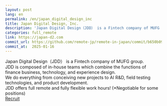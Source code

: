 ```yaml
---
layout: post
lang: en
permalink: /en/japan_digital_design_inc
title: Japan Digital Design, Inc.
description: 'Japan Digital Design（JDD） is a Fintech company of MUFG group.  JDD is composed of in-house teams which combine the functions of finance business, technology, and experience design.  We do everything from conceiving new projects to AI R&amp;D, field testing technologies, and product development. JDD offers full remote and fully flexible work hours! (*Negotiable for some positions) Recruit'
categories: full_remote
link: https://japan-d2.com
commit_url: https://github.com/remote-jp/remote-in-japan/commit/b650b0994970e1784f9df7f676d17574b0470674
commit_at:  2025-01-16
---
```


<p>Japan Digital Design（JDD） is a Fintech company of MUFG group. <br />JDD is composed of in-house teams which combine the functions of finance business, technology, and experience design. <br />We do everything from conceiving new projects to AI R&D, field testing technologies, and product development.<br />JDD offers full remote and fully flexible work hours! (*Negotiable for some positions)<br /><a href="https://japan-d2.com/careers">Recruit</a></p>
